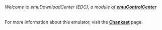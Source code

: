 ###### Welcome to emuDownloadCenter (EDC), a module of [**emuControlCenter**](https://github.com/PhoenixInteractiveNL/emuControlCenter/wiki/)

For more information about this emulator, visit the [**Chankast**](https://github.com/PhoenixInteractiveNL/emuDownloadCenter/wiki/Emulator-chankast#menu) page.
